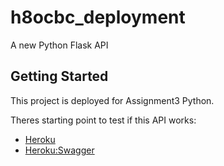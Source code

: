 # h8ocbc_deployment

A new Python Flask API

## Getting Started

This project is deployed for Assignment3 Python.

Theres starting point to test if this API works:

- [Heroku](https://hacktiv8-flask-rest-ryan-003.herokuapp.com/)
- [Heroku:Swagger](https://hacktiv8-flask-rest-ryan-003.herokuapp.com/api/ui/)
